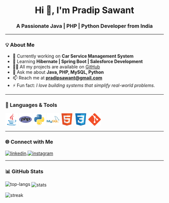 <h1 align="center">Hi 👋, I'm Pradip Sawant</h1>
<h3 align="center">A Passionate Java | PHP | Python Developer from India</h3>

---

### 💡 About Me
- 🔭 Currently working on **Car Service Management System**  
- 🌱 Learning **Hibernate | Spring Boot | Salesforce Development**  
- 👨‍💻 All my projects are available on [GitHub](https://github.com/pradipsawant)  
- 💬 Ask me about **Java, PHP, MySQL, Python**  
- 📫 Reach me at **pradipsawant@gmail.com**  
- ⚡ Fun fact: *I love building systems that simplify real-world problems.*

---

### 🧰 Languages & Tools
<p align="left">
  <img src="https://raw.githubusercontent.com/devicons/devicon/master/icons/java/java-original.svg" alt="java" width="40" height="40"/>
  <img src="https://raw.githubusercontent.com/devicons/devicon/master/icons/php/php-original.svg" alt="php" width="40" height="40"/>
  <img src="https://raw.githubusercontent.com/devicons/devicon/master/icons/python/python-original.svg" alt="python" width="40" height="40"/>
  <img src="https://raw.githubusercontent.com/devicons/devicon/master/icons/mysql/mysql-original-wordmark.svg" alt="mysql" width="40" height="40"/>
  <img src="https://raw.githubusercontent.com/devicons/devicon/master/icons/html5/html5-original.svg" alt="html" width="40" height="40"/>
  <img src="https://raw.githubusercontent.com/devicons/devicon/master/icons/css3/css3-original.svg" alt="css3" width="40" height="40"/>
  <img src="https://raw.githubusercontent.com/devicons/devicon/master/icons/git/git-original.svg" alt="git" width="40" height="40"/>
</p>

---

### 🌐 Connect with Me
<p align="left">
<a href="https://linkedin.com/in/pradip-sawant" target="blank">
  <img align="center" src="https://raw.githubusercontent.com/rahuldkjain/github-profile-readme-generator/master/src/images/icons/Social/linked-in-alt.svg" alt="linkedin" height="30" width="40" />
</a>
<a href="https://instagram.com/pradipsawant" target="blank">
  <img align="center" src="https://raw.githubusercontent.com/rahuldkjain/github-profile-readme-generator/master/src/images/icons/Social/instagram.svg" alt="instagram" height="30" width="40" />
</a>
</p>

---

### 📊 GitHub Stats
<p>
  <img align="left" src="https://github-readme-stats.vercel.app/api/top-langs?username=pradipsawant&show_icons=true&layout=compact&theme=default" alt="top-langs" />
</p>

<p>&nbsp;<img align="center" src="https://github-readme-stats.vercel.app/api?username=pradipsawant&show_icons=true&theme=default" alt="stats" /></p>

<p><img align="center" src="https://github-readme-streak-stats.herokuapp.com/?user=pradipsawant&theme=default" alt="streak" /></p>
